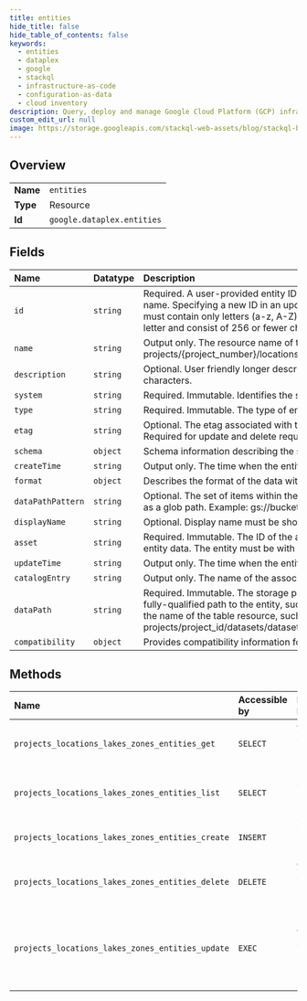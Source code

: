 ```yaml
---
title: entities
hide_title: false
hide_table_of_contents: false
keywords:
  - entities
  - dataplex
  - google    
  - stackql
  - infrastructure-as-code
  - configuration-as-data
  - cloud inventory
description: Query, deploy and manage Google Cloud Platform (GCP) infrastructure and resources using SQL
custom_edit_url: null
image: https://storage.googleapis.com/stackql-web-assets/blog/stackql-blog-post-featured-image.png
---
```

  
    

## Overview
<table><tbody>
<tr><td><b>Name</b></td><td><code>entities</code></td></tr>
<tr><td><b>Type</b></td><td>Resource</td></tr>
<tr><td><b>Id</b></td><td><code>google.dataplex.entities</code></td></tr>
</tbody></table>

## Fields
| Name | Datatype | Description |
|:-----|:---------|:------------|
| `id` | `string` | Required. A user-provided entity ID. It is mutable, and will be used as the published table name. Specifying a new ID in an update entity request will override the existing value. The ID must contain only letters (a-z, A-Z), numbers (0-9), and underscores. Must begin with a letter and consist of 256 or fewer characters. |
| `name` | `string` | Output only. The resource name of the entity, of the form: projects/{project_number}/locations/{location_id}/lakes/{lake_id}/zones/{zone_id}/entities/{id}. |
| `description` | `string` | Optional. User friendly longer description text. Must be shorter than or equal to 1024 characters. |
| `system` | `string` | Required. Immutable. Identifies the storage system of the entity data. |
| `type` | `string` | Required. Immutable. The type of entity. |
| `etag` | `string` | Optional. The etag associated with the entity, which can be retrieved with a GetEntity request. Required for update and delete requests. |
| `schema` | `object` | Schema information describing the structure and layout of the data. |
| `createTime` | `string` | Output only. The time when the entity was created. |
| `format` | `object` | Describes the format of the data within its storage location. |
| `dataPathPattern` | `string` | Optional. The set of items within the data path constituting the data in the entity, represented as a glob path. Example: gs://bucket/path/to/data/**/*.csv. |
| `displayName` | `string` | Optional. Display name must be shorter than or equal to 256 characters. |
| `asset` | `string` | Required. Immutable. The ID of the asset associated with the storage location containing the entity data. The entity must be with in the same zone with the asset. |
| `updateTime` | `string` | Output only. The time when the entity was last updated. |
| `catalogEntry` | `string` | Output only. The name of the associated Data Catalog entry. |
| `dataPath` | `string` | Required. Immutable. The storage path of the entity data. For Cloud Storage data, this is the fully-qualified path to the entity, such as gs://bucket/path/to/data. For BigQuery data, this is the name of the table resource, such as projects/project_id/datasets/dataset_id/tables/table_id. |
| `compatibility` | `object` | Provides compatibility information for various metadata stores. |
## Methods
| Name | Accessible by | Required Params | Description |
|:-----|:--------------|:----------------|:------------|
| `projects_locations_lakes_zones_entities_get` | `SELECT` | `entitiesId, lakesId, locationsId, projectsId, zonesId` | Get a metadata entity. |
| `projects_locations_lakes_zones_entities_list` | `SELECT` | `lakesId, locationsId, projectsId, zonesId` | List metadata entities in a zone. |
| `projects_locations_lakes_zones_entities_create` | `INSERT` | `lakesId, locationsId, projectsId, zonesId` | Create a metadata entity. |
| `projects_locations_lakes_zones_entities_delete` | `DELETE` | `entitiesId, lakesId, locationsId, projectsId, zonesId` | Delete a metadata entity. |
| `projects_locations_lakes_zones_entities_update` | `EXEC` | `entitiesId, lakesId, locationsId, projectsId, zonesId` | Update a metadata entity. Only supports full resource update. |
